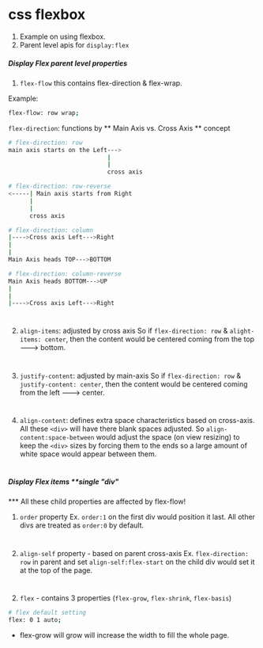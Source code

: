 # css flexbox

1. Example on using flexbox.
2. Parent level apis for `display:flex`

##### Display Flex parent level properties

1. `flex-flow`
this contains flex-direction & flex-wrap.

Example:
```bash
flex-flow: row wrap;
```
`flex-direction`: functions by ** Main Axis vs. Cross Axis ** concept
```bash
# flex-direction: row
main axis starts on the Left--->
                            |
                            |
                            cross axis
```

```bash
# flex-direction: row-reverse
<-----| Main axis starts from Right
      |
      |
      cross axis
```

```bash
# flex-direction: column
|---->Cross axis Left--->Right
|                          
|                            
Main Axis heads TOP--->BOTTOM
```

```bash
# flex-direction: column-reverse
Main Axis heads BOTTOM--->UP
|
|                          
|---->Cross axis Left--->Right       
```
#


2. `align-items`: adjusted by cross axis So if `flex-direction: row` & `alight-items: center`, then the content would be centered coming from the top ---> bottom.

#

3. `justify-content`: adjusted by main-axis
So if `flex-direction: row` & `justify-content: center`, then the content would be centered coming from the left ---> center.

#

4. `align-content`: defines extra space characteristics based on cross-axis.
All these `<div>` will have there blank spaces adjusted. So `align-content:space-between` would adjust the space (on view resizing) to keep the `<div>` sizes by forcing them to the ends so a large amount of white space would appear between them.

#

##### Display Flex items **single "div"

*** All these child properties are affected by flex-flow!

1. `order` property
Ex. `order:1` on the first div would position it last. All other divs are treated as `order:0` by default.

#

2. `align-self` property - based on parent cross-axis
Ex. `flex-direction: row` in parent and set `align-self:flex-start` on the child div would set it at the top of the page.

#

2. `flex` - contains 3 properties (`flex-grow`, `flex-shrink`, `flex-basis`)
```bash
# flex default setting
flex: 0 1 auto;
```
- flex-grow will grow will increase the width to fill the whole page.